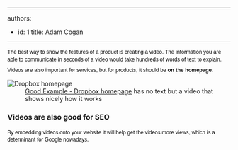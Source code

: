 

---
authors:
  - id: 1
    title: Adam Cogan
---




<span class='intro'> <p style="margin-top&#58;7px;margin-bottom&#58;7px;font-family&#58;verdana, sans-serif;font-size&#58;12px;line-height&#58;1.4em;color&#58;#000000;">The best way to show the features of a product is creating a video. The information you are able to communicate in seconds of a video would take hundreds of words of text to explain.<br></p><p style="margin-top&#58;7px;margin-bottom&#58;7px;font-family&#58;verdana, sans-serif;font-size&#58;12px;line-height&#58;1.4em;color&#58;#000000;">Videos are also important for services, but for products, it should be&#160;<strong style="font-size&#58;1em;">on the homepage</strong>.</p> </span>

<dl class="goodImage"><dt><img src="/PublishingImages/dropbox-homepage.jpg" alt="Dropbox homepage" /></dt><dd><a href="https&#58;//www.dropbox.com/" target="_blank">Good Example - Dropbox homepage</a> has no text but a video that shows nicely how it works<br></dd></dl><h3 class="ssw15-rteElement-H3">Videos are also good for SEO</h3><p style="margin-top&#58;7px;margin-bottom&#58;7px;font-family&#58;verdana, sans-serif;font-size&#58;12px;line-height&#58;1.4em;color&#58;#000000;">By embedding videos onto your website it will help get the videos more views, which is a determinant for Google nowadays.</p>


